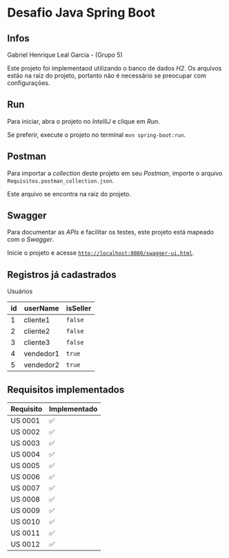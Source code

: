 # Desafio Java Spring Boot

## Infos
Gabriel Henrique Leal Garcia - (Grupo 5)

Este projeto foi implementaod utilizando o banco de dados *H2*.
Os arquivos estão na raiz do projeto, portanto não é necessário se preocupar com configurações.


## Run
Para iniciar, abra o projeto no *IntelliJ* e clique em *Run*.

Se preferir, execute o projeto no terminal `mvn spring-boot:run`.

## Postman
Para importar a *collection* deste projeto em seu *Postman*,
importe o arquivo `Requisitos.postman_collection.json`.

Este arquivo se encontra na raiz do projeto.

## Swagger
Para documentar as *APIs* e facilitar os testes, este projeto está mapeado com o *Swagger*.

Inicie o projeto e acesse [`http://localhost:8080/swagger-ui.html`](http://localhost:8080/swagger-ui.html).

## Registros já cadastrados
Usuários

id | userName | isSeller
--- | --- | ---
1 | cliente1 | `false`
2 | cliente2 | `false`
3 | cliente3 | `false`
4 | vendedor1 | `true`
5 | vendedor2 | `true`

## Requisitos implementados
Requisito | Implementado
--- | ---
US 0001 | ✅
US 0002 | ✅
US 0003 | ✅
US 0004 | ✅
US 0005 | ✅
US 0006 | ✅
US 0007 | ✅
US 0008 | ✅
US 0009 | ✅
US 0010 | ✅
US 0011 | ✅
US 0012 | ✅